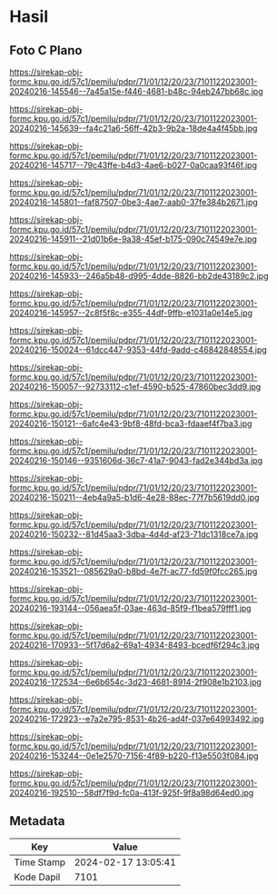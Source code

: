 # Hasil

## Foto C Plano

https://sirekap-obj-formc.kpu.go.id/57c1/pemilu/pdpr/71/01/12/20/23/7101122023001-20240216-145546--7a45a15e-f446-4681-b48c-94eb247bb68c.jpg

https://sirekap-obj-formc.kpu.go.id/57c1/pemilu/pdpr/71/01/12/20/23/7101122023001-20240216-145639--fa4c21a6-56ff-42b3-9b2a-18de4a4f45bb.jpg

https://sirekap-obj-formc.kpu.go.id/57c1/pemilu/pdpr/71/01/12/20/23/7101122023001-20240216-145717--79c43ffe-b4d3-4ae6-b027-0a0caa93f46f.jpg

https://sirekap-obj-formc.kpu.go.id/57c1/pemilu/pdpr/71/01/12/20/23/7101122023001-20240216-145801--faf87507-0be3-4ae7-aab0-37fe384b2671.jpg

https://sirekap-obj-formc.kpu.go.id/57c1/pemilu/pdpr/71/01/12/20/23/7101122023001-20240216-145911--21d01b6e-9a38-45ef-b175-090c74549e7e.jpg

https://sirekap-obj-formc.kpu.go.id/57c1/pemilu/pdpr/71/01/12/20/23/7101122023001-20240216-145933--246a5b48-d995-4dde-8826-bb2de43189c2.jpg

https://sirekap-obj-formc.kpu.go.id/57c1/pemilu/pdpr/71/01/12/20/23/7101122023001-20240216-145957--2c8f5f8c-e355-44df-9ffb-e1031a0e14e5.jpg

https://sirekap-obj-formc.kpu.go.id/57c1/pemilu/pdpr/71/01/12/20/23/7101122023001-20240216-150024--61dcc447-9353-44fd-9add-c46842848554.jpg

https://sirekap-obj-formc.kpu.go.id/57c1/pemilu/pdpr/71/01/12/20/23/7101122023001-20240216-150057--92733112-c1ef-4590-b525-47860bec3dd9.jpg

https://sirekap-obj-formc.kpu.go.id/57c1/pemilu/pdpr/71/01/12/20/23/7101122023001-20240216-150121--6afc4e43-9bf8-48fd-bca3-fdaaef4f7ba3.jpg

https://sirekap-obj-formc.kpu.go.id/57c1/pemilu/pdpr/71/01/12/20/23/7101122023001-20240216-150146--9351606d-36c7-41a7-9043-fad2e344bd3a.jpg

https://sirekap-obj-formc.kpu.go.id/57c1/pemilu/pdpr/71/01/12/20/23/7101122023001-20240216-150211--4eb4a9a5-b1d6-4e28-88ec-77f7b5619dd0.jpg

https://sirekap-obj-formc.kpu.go.id/57c1/pemilu/pdpr/71/01/12/20/23/7101122023001-20240216-150232--81d45aa3-3dba-4d4d-af23-71dc1318ce7a.jpg

https://sirekap-obj-formc.kpu.go.id/57c1/pemilu/pdpr/71/01/12/20/23/7101122023001-20240216-153521--085629a0-b8bd-4e7f-ac77-fd59f0fcc265.jpg

https://sirekap-obj-formc.kpu.go.id/57c1/pemilu/pdpr/71/01/12/20/23/7101122023001-20240216-193144--056aea5f-03ae-463d-85f9-f1bea579fff1.jpg

https://sirekap-obj-formc.kpu.go.id/57c1/pemilu/pdpr/71/01/12/20/23/7101122023001-20240216-170933--5f17d6a2-69a1-4934-8493-bcedf6f294c3.jpg

https://sirekap-obj-formc.kpu.go.id/57c1/pemilu/pdpr/71/01/12/20/23/7101122023001-20240216-172534--6e6b654c-3d23-4681-8914-2f908e1b2103.jpg

https://sirekap-obj-formc.kpu.go.id/57c1/pemilu/pdpr/71/01/12/20/23/7101122023001-20240216-172923--e7a2e795-8531-4b26-ad4f-037e64993492.jpg

https://sirekap-obj-formc.kpu.go.id/57c1/pemilu/pdpr/71/01/12/20/23/7101122023001-20240216-153244--0e1e2570-7156-4f89-b220-f13e5503f084.jpg

https://sirekap-obj-formc.kpu.go.id/57c1/pemilu/pdpr/71/01/12/20/23/7101122023001-20240216-192510--58df7f9d-fc0a-413f-925f-9f8a98d64ed0.jpg


## Metadata

| Key        | Value               |
| ---------- | ------------------- |
| Time Stamp | 2024-02-17 13:05:41 |
| Kode Dapil | 7101                |



